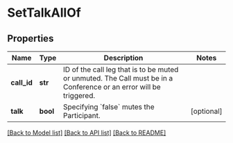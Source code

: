 # SetTalkAllOf

## Properties
Name | Type | Description | Notes
------------ | ------------- | ------------- | -------------
**call_id** | **str** | ID of the call leg that is to be muted or unmuted. The Call must be in a Conference or an error will be triggered. | 
**talk** | **bool** | Specifying &#x60;false&#x60; mutes the Participant. | [optional] 

[[Back to Model list]](../README.md#documentation-for-models) [[Back to API list]](../README.md#documentation-for-api-endpoints) [[Back to README]](../README.md)


